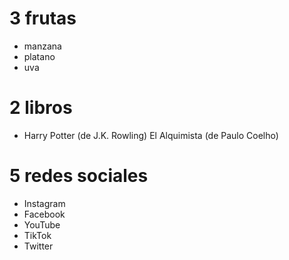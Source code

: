 # 3 frutas
- manzana
- platano
- uva
# 2 libros 
- Harry Potter (de J.K. Rowling)
El Alquimista (de Paulo Coelho)
# 5 redes sociales
- Instagram
- Facebook
- YouTube
- TikTok
- Twitter